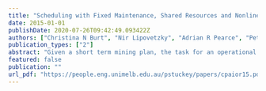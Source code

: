 ```yaml
---
title: "Scheduling with Fixed Maintenance, Shared Resources and Nonlinear Feedrate Constraints: a Mine Planning Case Study"
date: 2015-01-01
publishDate: 2020-07-26T09:42:49.093422Z
authors: ["Christina N Burt", "Nir Lipovetzky", "Adrian R Pearce", "Peter J Stuckey"]
publication_types: ["2"]
abstract: "Given a short term mining plan, the task for an operational mine planner is to determine how the equipment in the mine should be used each day. That is, how crushers, loaders and trucks should be used to realise the short term plan. It is important to achieve both grade targets (by blending) and maximise the utilisation (i.e., throughput) of the mine. The resulting problem is a non-linear scheduling problem with maintenance constraints, blending and shared resources. In this paper, we decompose this problem into two parts: the blending, and the utilisation problems. We then focus our attention on the utilisation problem. We examine how to model and solve it using alternative approaches: specifically, constraint programming, MIQP and MINLP. We provide a repair heuristic based on an outer-approximation, and empirically demonstrate its effectiveness for solving the real-world instances of operational mine planning obtained from our industry partner."
featured: false
publication: ""
url_pdf: "https://people.eng.unimelb.edu.au/pstuckey/papers/cpaior15.pdf"
---
```


